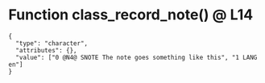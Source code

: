 # Function class_record_note() @ L14

    {
      "type": "character",
      "attributes": {},
      "value": ["0 @N4@ SNOTE The note goes something like this", "1 LANG en"]
    }

